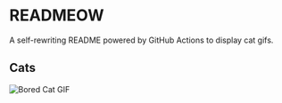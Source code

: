 # READMEOW

A self-rewriting README powered by GitHub Actions to display cat gifs.

## Cats

![Bored Cat GIF](https://media3.giphy.com/media/mlvseq9yvZhba/200.gif?cid=9acd02dayhby7lg1xitah3aywgv5dhpislpaav6lvl771rba&ep=v1_gifs_search&rid=200.gif&ct=g)
